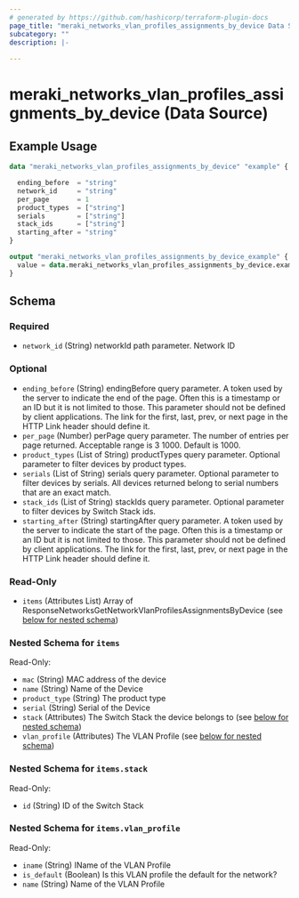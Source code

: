 ```yaml
---
# generated by https://github.com/hashicorp/terraform-plugin-docs
page_title: "meraki_networks_vlan_profiles_assignments_by_device Data Source - terraform-provider-meraki"
subcategory: ""
description: |-
  
---
```


# meraki_networks_vlan_profiles_assignments_by_device (Data Source)



## Example Usage

```terraform
data "meraki_networks_vlan_profiles_assignments_by_device" "example" {

  ending_before  = "string"
  network_id     = "string"
  per_page       = 1
  product_types  = ["string"]
  serials        = ["string"]
  stack_ids      = ["string"]
  starting_after = "string"
}

output "meraki_networks_vlan_profiles_assignments_by_device_example" {
  value = data.meraki_networks_vlan_profiles_assignments_by_device.example.items
}
```

<!-- schema generated by tfplugindocs -->
## Schema

### Required

- `network_id` (String) networkId path parameter. Network ID

### Optional

- `ending_before` (String) endingBefore query parameter. A token used by the server to indicate the end of the page. Often this is a timestamp or an ID but it is not limited to those. This parameter should not be defined by client applications. The link for the first, last, prev, or next page in the HTTP Link header should define it.
- `per_page` (Number) perPage query parameter. The number of entries per page returned. Acceptable range is 3 1000. Default is 1000.
- `product_types` (List of String) productTypes query parameter. Optional parameter to filter devices by product types.
- `serials` (List of String) serials query parameter. Optional parameter to filter devices by serials. All devices returned belong to serial numbers that are an exact match.
- `stack_ids` (List of String) stackIds query parameter. Optional parameter to filter devices by Switch Stack ids.
- `starting_after` (String) startingAfter query parameter. A token used by the server to indicate the start of the page. Often this is a timestamp or an ID but it is not limited to those. This parameter should not be defined by client applications. The link for the first, last, prev, or next page in the HTTP Link header should define it.

### Read-Only

- `items` (Attributes List) Array of ResponseNetworksGetNetworkVlanProfilesAssignmentsByDevice (see [below for nested schema](#nestedatt--items))

<a id="nestedatt--items"></a>
### Nested Schema for `items`

Read-Only:

- `mac` (String) MAC address of the device
- `name` (String) Name of the Device
- `product_type` (String) The product type
- `serial` (String) Serial of the Device
- `stack` (Attributes) The Switch Stack the device belongs to (see [below for nested schema](#nestedatt--items--stack))
- `vlan_profile` (Attributes) The VLAN Profile (see [below for nested schema](#nestedatt--items--vlan_profile))

<a id="nestedatt--items--stack"></a>
### Nested Schema for `items.stack`

Read-Only:

- `id` (String) ID of the Switch Stack


<a id="nestedatt--items--vlan_profile"></a>
### Nested Schema for `items.vlan_profile`

Read-Only:

- `iname` (String) IName of the VLAN Profile
- `is_default` (Boolean) Is this VLAN profile the default for the network?
- `name` (String) Name of the VLAN Profile
